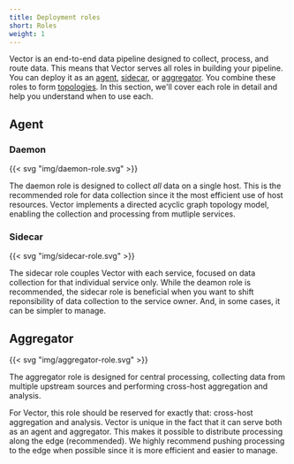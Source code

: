 ```yaml
---
title: Deployment roles
short: Roles
weight: 1
---
```


Vector is an end-to-end data pipeline designed to collect, process, and route data. This means that Vector serves all roles in building your pipeline. You can deploy it as an [agent](#agent), [sidecar](#sidecar), or [aggregator](#aggregator). You combine these roles to form [topologies]. In this section, we'll cover each role in detail and help you understand when to use each.

## Agent

### Daemon

{{< svg "img/daemon-role.svg" >}}

The daemon role is designed to collect *all* data on a single host. This is the recommended role for data collection since it the most efficient use of host resources. Vector implements a directed acyclic graph topology model, enabling the collection and processing from mutliple services.

### Sidecar

{{< svg "img/sidecar-role.svg" >}}

The sidecar role couples Vector with each service, focused on data collection for that individual service only. While the deamon role is recommended, the sidecar role is beneficial when you want to shift reponsibility of data collection to the service owner. And, in some cases, it can be simpler to manage.

## Aggregator

{{< svg "img/aggregator-role.svg" >}}

The aggregator role is designed for central processing, collecting data from multiple upstream sources and performing cross-host aggregation and analysis.

For Vector, this role should be reserved for exactly that: cross-host aggregation and analysis. Vector is unique in the fact that it can serve both as an agent and aggregator. This makes it possible to distribute processing along the edge (recommended). We highly recommend pushing processing to the edge when possible since it is more efficient and easier to manage.

[topologies]: /docs/setup/deployment/topologies
